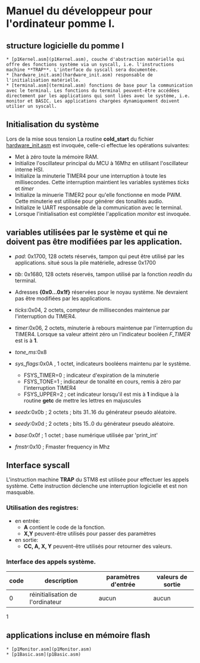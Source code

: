 # Manuel du développeur pour l'ordinateur **pomme I**. 

## structure logicielle du pomme I 

    * [p1Kernel.asm](p1Kernel.asm), couche d'abstraction matérielle qui offre des fonctions système via un syscall, i.e. l'instructions machine **TRAP**. L'interface du syscall sera documentée.  
    * [hardware_init.asm](hardware_init.asm) responsable de l'initialisation matérielle. 
    * [terminal.asm](terminal.asm) fonctions de base pour la communication avec le terminal. Les fonctions du terminal peuvent-être accédées directement par les applications qui sont liées avec le système, i.e. monitor et BASIC. Les applications chargées dynamiquement doivent utilier un syscall.

## Initialisation du système 

Lors de la mise sous tension La routine **cold_start** du fichier [hardware_init.asm](hardware_init.asm)  est invoquée, celle-ci effectue les opérations suivantes:
* Met à zéro toute la mémoire RAM.
* Initialize l'oscillateur principal du MCU à 16Mhz en utilisant l'oscillateur interne HSI. 
* Initialize la minuterie TIMER4 pour une interruption à toute les millisecondes. Cette interruption maintient les variables systèmes *ticks* et *timer*
* Initialize la minuerie TIMER2 pour qu'elle fonctionne en mode PWM. Cette minuterie est utilisée pour générer des tonalités audio.
* Initialize le UART responsable de la communication avec le terminal. 
* Lorsque l'initialisation est complétée l'application *monitor* est invoquée.

## variables utilisées par le système et qui ne doivent pas être modifiées par les application. 
* *pad*: 0x1700, 128 octets réservés, tampon qui peut être utilisé par les applications. situé sous la pile matérielle, adresse 0x1700 
* *tib*: 0x1680,  128 octets réservés, tampon utilisé par la fonction *readln* du terminal.  

* Adresses __{0x0...0x1f}__ réservées pour le noyau système. Ne devraient pas être modifiées par les applications.

* *ticks*:0x04,  2 octets, compteur de millisecondes maintenue par l'interruption du TIMER4.  
* *timer*:0x06,  2 octets, minuterie à rebours maintenue par l'interruption du TIMER4. Lorsque sa valeur atteint zéro un l'indicateur booléen *F_TIMER* est is à **1**. 
* *tone_ms*:0x8
* *sys_flags*:0x0A  , 1 octet, indicateurs booléens maintenu par le système. 
    * FSYS_TIMER=0 ; indicateur d'expiration de la minuterie
    * FSYS_TONE=1  ; indicateur de tonalité en cours, remis à zéro par l'interruption TIMER4
    * FSYS_UPPER=2 ; cet indicateur lorsqu'il est mis à **1** indique à la routine **getc** de mettre les lettres en majuscules
* *seedx*:0x0b ; 2 octets ; bits 31..16 du générateur pseudo aléatoire.
* *seedy*:0x0d ; 2 octets ; bits 15..0 du générateur pseudo aléatoire. 
* *base*:0x0f ; 1 octet ; base numérique utilisée par 'print_int' 
* *fmstr*:0x10 ; Fmaster frequency in Mhz



## Interface syscall

L'instruction machine **TRAP** du STM8  est utilisée pour effectuer les appels système. Cette instruction déclenche une interruption logicielle et est non masquable.

### Utilisation des registres:

* en entrée:
    * **A**    contient le code de la fonction.
    * **X,Y**    peuvent-être utilisés pour passer des paramètres
* en sortie:
    * **CC, A, X, Y** peuvent-être utilisés pour retourner des valeurs.

### Interface des appels système. 

code|description|paramètres d'entrée| valeurs de sortie
----|--------------------|-------------------|-------------------
  0 | réinitialisation de l'ordinateur | aucun | aucun 
  1




## applications incluse en mémoire flash

    * [p1Monitor.asm](p1Monitor.asm)
    * [p1Basic.asm](p1Basic.asm)
